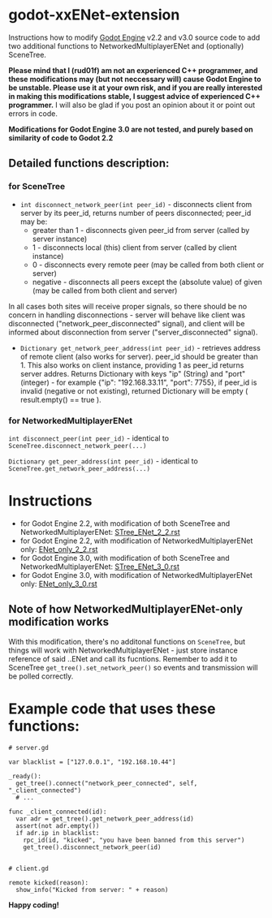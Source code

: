 # godot-xxENet-extension
Instructions how to modify [Godot Engine](https://godotengine.org/) v2.2 and v3.0 source code to add two additional functions to NetworkedMultiplayerENet and (optionally) SceneTree. 

**Please mind that I (rud01f) am not an experienced C++ programmer, and these modifications may (but not neccessary will) cause Godot Engine to be unstable. Please use it at your own risk, and if you are really interested in making this modifications stable, I suggest advice of experienced C++ programmer.** I will also be glad if you post an opinion about it or point out errors in code.    

**Modifications for Godot Engine 3.0 are not tested, and purely based on similarity of code to Godot 2.2**

## Detailed functions description:

### for SceneTree

* `int disconnect_network_peer(int peer_id)` - disconnects client from server by its peer_id, returns number of peers disconnected; peer_id may be:
  * greater than 1 - disconnects given peer_id from server (called by server instance)
  * 1 - disconnects local (this) client from server (called by client instance)
  * 0 - disconnects every remote peer (may be called from both client or server)
  * negative - disconnects all peers except the (absolute value) of given (may be called from both client and server)
  
In all cases both sites will receive proper signals, so there should be no concern in handling disconnections - server will behave like client was disconnected ("network_peer_disconnected" signal), and client will be informed about disconnection from server ("server_disconnected" signal). 

* `Dictionary get_network_peer_address(int peer_id)` - retrieves address of remote client (also works for server). peer_id should be greater than 1. This also works on client instance, providing 1 as peer_id returns server addres.
Returns Dictionary with keys "ip" (String) and "port" (integer) - for example {"ip": "192.168.33.11", "port": 7755}, if peer_id is invalid (negative or not existing), returned Dictionary will be empty ( result.empty() == true ). 

### for NetworkedMultiplayerENet

`int disconnect_peer(int peer_id)` - identical to `SceneTree.disconnect_network_peer(...)`

`Dictionary get_peer_address(int peer_id)` - identical to `SceneTree.get_network_peer_address(...)`

# Instructions

* for Godot Engine 2.2, with modification of both SceneTree and NetworkedMultiplayerENet: [STree_ENet_2_2.rst](STree_ENet_2_2.rst)
* for Godot Engine 2.2, with modification of NetworkedMultiplayerENet only: [ENet_only_2_2.rst](ENet_only_2_2.rst)
* for Godot Engine 3.0, with modification of both SceneTree and NetworkedMultiplayerENet: [STree_ENet_3_0.rst](STree_ENet_3_0.rst)
* for Godot Engine 3.0, with modification of NetworkedMultiplayerENet only: [ENet_only_3_0.rst](ENet_only_3_0.rst)

## Note of how NetworkedMultiplayerENet-only modification works

With this modification, there's no additonal functions on `SceneTree`, but things will work with NetworkedMultiplayerENet - just store instance reference of said ..ENet and call its fucntions. Remember to add it to SceneTree `get_tree().set_network_peer()` so events and transmission will be polled correctly.

# Example code that uses these functions:

```
# server.gd

var blacklist = ["127.0.0.1", "192.168.10.44"]

_ready():
  get_tree().connect("network_peer_connected", self, "_client_connected")
  # ...
  
func _client_connected(id):
  var adr = get_tree().get_network_peer_address(id)
  assert(not adr.empty())
  if adr.ip in blacklist:
    rpc_id(id, "kicked", "you have been banned from this server")
    get_tree().disconnect_network_peer(id)


# client.gd

remote kicked(reason):
  show_info("Kicked from server: " + reason)
```

**Happy coding!**
